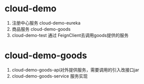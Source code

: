 # cloud-demo

1. 注册中心服务 cloud-demo-eureka
2. 商品服务 cloud-demo-goods
3. cloud-demo-test 通过 FeignClient去调用goods提供的服务

# cloud-demo-goods

1. cloud-demo-goods-api对外提供服务，需要调用的引入改接口jar
2. cloud-demo-goods-service  服务实现
